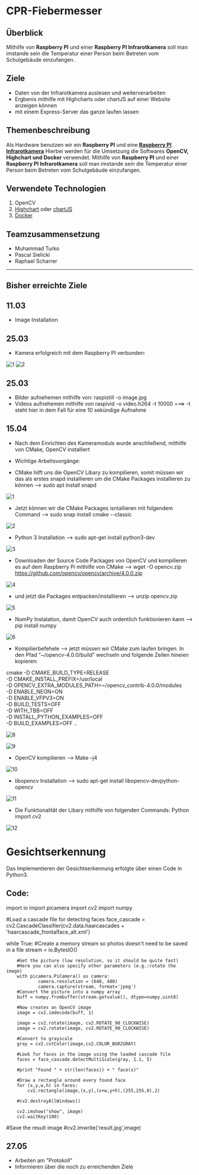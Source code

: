 # CPR-Fiebermesser


## Überblick
Mithilfe von **Raspberry PI** und einer **Raspberry PI Infrarotkamera** soll man imstande sein die Temperatur einer Person beim Betreten vom Schulgebäude einzufangen.

## Ziele

- Daten von der Infrarotkamera auslesen und weiterverarbeiten
- Ergbenis mithilfe mit Highcharts oder chartJS auf einer Website anzeigen können
- mit einem Express-Server das ganze laufen lassen

## Themenbeschreibung

Als Hardware benutzen wir ein **Raspberry PI** und eine **[Raspberry PI Infrarotkamera](https://at.rs-online.com/web/p/raspberry-pi-kameras/9132664/)**
Hierbei werden für die Umsetzung die Softwares **OpenCV, Highchart und Docker** verwendet.
Mithilfe von **Raspberry PI** und einer **Raspberry PI Infrarotkamera** soll man imstande sein die Temperatur einer Person beim Betreten vom Schulgebäude einzufangen.


## Verwendete Technologien

1. OpenCV
2. [Highchart](https://www.highcharts.com/) oder [chartJS](https://www.chartjs.org/)
3. [Docker](www.docker.com)

## Teamzusammensetzung
- Muhammad Turko
- Pascal Sielicki
- Raphael Scharrer


---------------------------------------------------------------------------------------------------------------------------------------------------------------------------------

## Bisher erreichte Ziele

## 11.03
- Image Installation

## 25.03
- Kamera erfolgreich mit dem Raspberry PI verbunden: 

![1](https://user-images.githubusercontent.com/74356182/119810306-340db080-bee6-11eb-950d-65854cfb5d8f.jpg)
![2](https://user-images.githubusercontent.com/74356182/119810416-4f78bb80-bee6-11eb-9ea7-5c077ec50269.jpg)

## 25.03
- Bilder aufnehemen mithilfe von: raspistill -o image.jpg
- Videos aufnehemen mithilfe von raspivid -o video.h264 -t 10000 ===> -t steht hier in dem Fall für eine 10 sekündige Aufnahme


## 15.04
- Nach dem Einrichten des Kameramoduls wurde anschließend, mithilfe von CMake, OpenCV installiert

- Wichtige Arbeitsvorgänge: 
- CMake hilft uns die OpenCV Libary zu kompilieren, somit müssen wir das als erstes snapd installieren um die CMake Packages installieren zu können --> sudo apt install snapd

![1](https://user-images.githubusercontent.com/74356182/121461503-4b9d6c80-c9af-11eb-87d6-20fbdfeb0324.png)
 
 - Jetzt können wir die CMake  Packages isntallieren mit folgendem Command --> sudo snap install cmake --classic
 
 ![2](https://user-images.githubusercontent.com/74356182/121461755-bcdd1f80-c9af-11eb-8300-f63afc3b7e50.png)
 
 - Python 3 Installation --> sudo apt-get install python3-dev
 
 ![3](https://user-images.githubusercontent.com/74356182/121461865-f4e46280-c9af-11eb-83cf-aed508343065.png)
 
 - Downloaden der Source Code Packages von OpenCV und kompilieren es auf dem Raspberry Pi mithilfe von CMake --> wget -O opencv.zip       https://github.com/opencv/opencv/archive/4.0.0.zip

![4](https://user-images.githubusercontent.com/74356182/121462467-eba7c580-c9b0-11eb-8610-931a4fad7c67.png)

- und jetzt die Packages entpacken/installieren --> unzip opencv.zip

![5](https://user-images.githubusercontent.com/74356182/121462653-375a6f00-c9b1-11eb-84f9-794234c30f7e.png)

- NumPy Instalation, damit OpenCV auch ordentlich funktionieren kann --> pip install numpy

![6](https://user-images.githubusercontent.com/74356182/121462863-8b655380-c9b1-11eb-8866-82fa376c979c.png)

- Kompilierbefehele --> jetzt müssen wir CMake zum laufen bringen. In den Pfad “~/opencv-4.0.0/build” wechseln und folgende Zeilen hineien kopieren:

cmake -D CMAKE_BUILD_TYPE=RELEASE \
    -D CMAKE_INSTALL_PREFIX=/usr/local \
    -D OPENCV_EXTRA_MODULES_PATH=~/opencv_contrib-4.0.0/modules \
    -D ENABLE_NEON=ON \
    -D ENABLE_VFPV3=ON \
    -D BUILD_TESTS=OFF \
    -D WITH_TBB=OFF \
    -D INSTALL_PYTHON_EXAMPLES=OFF \
    -D BUILD_EXAMPLES=OFF ..

![8](https://user-images.githubusercontent.com/74356182/121463395-40980b80-c9b2-11eb-9c21-4b90f7aa6f0d.png)

![9](https://user-images.githubusercontent.com/74356182/121463506-7b9a3f00-c9b2-11eb-9e33-4aedc77c1148.png)

- OpenCV kompilieren --> Make –j4

![10](https://user-images.githubusercontent.com/74356182/121463738-dcc21280-c9b2-11eb-9da7-b20191c8a6b2.png)

- libopencv Installation --> sudo apt-get install libopencv-devpython-opencv

![11](https://user-images.githubusercontent.com/74356182/121463821-0aa75700-c9b3-11eb-9c33-3fcde3f4dc2a.png)

- Die Funktionalität der Libary mithilfe von folgenden Commands: 
  Python
  import cv2
  
![12](https://user-images.githubusercontent.com/74356182/121464043-6d005780-c9b3-11eb-87b7-93844f4be97b.png)

# Gesichtserkennung

Das Implementieren der Gesichtserkennung erfolgte über einen Code in Python3. 

## Code:

import io
import picamera
import cv2
import numpy

#Load a cascade file for detecting faces
face_cascade = cv2.CascadeClassifier(cv2.data.haarcascades + 'haarcascade_frontalface_alt.xml')

while True:
        #Create a memory stream so photos doesn't need to be saved in a file
        stream = io.BytesIO()
        
        #Get the picture (low resolution, so it should be quite fast)
        #Here you can also specify other parameters (e.g.:rotate the image)
        with picamera.PiCamera() as camera:
                camera.resolution = (640, 480)
                camera.capture(stream, format='jpeg')
        #Convert the picture into a numpy array
        buff = numpy.frombuffer(stream.getvalue(), dtype=numpy.uint8)

        #Now creates an OpenCV image
        image = cv2.imdecode(buff, 1)

        image = cv2.rotate(image, cv2.ROTATE_90_CLOCKWISE)
        image = cv2.rotate(image, cv2.ROTATE_90_CLOCKWISE)

        #Convert to grayscale
        gray = cv2.cvtColor(image,cv2.COLOR_BGR2GRAY)

        #Look for faces in the image using the loaded cascade file
        faces = face_cascade.detectMultiScale(gray, 1.1, 5)

        #print "Found " + str(len(faces)) + " face(s)"

        #Draw a rectangle around every found face
        for (x,y,w,h) in faces:
            cv2.rectangle(image,(x,y),(x+w,y+h),(255,255,0),2)

        #cv2.destroyAllWindows() 
            
        cv2.imshow("show", image)
        cv2.waitKey(100)
        





#Save the result image
#cv2.imwrite('result.jpg',image)


## 27.05
- Arbeiten am "Protokoll"
- Informieren über die noch zu erreichenden Ziele










